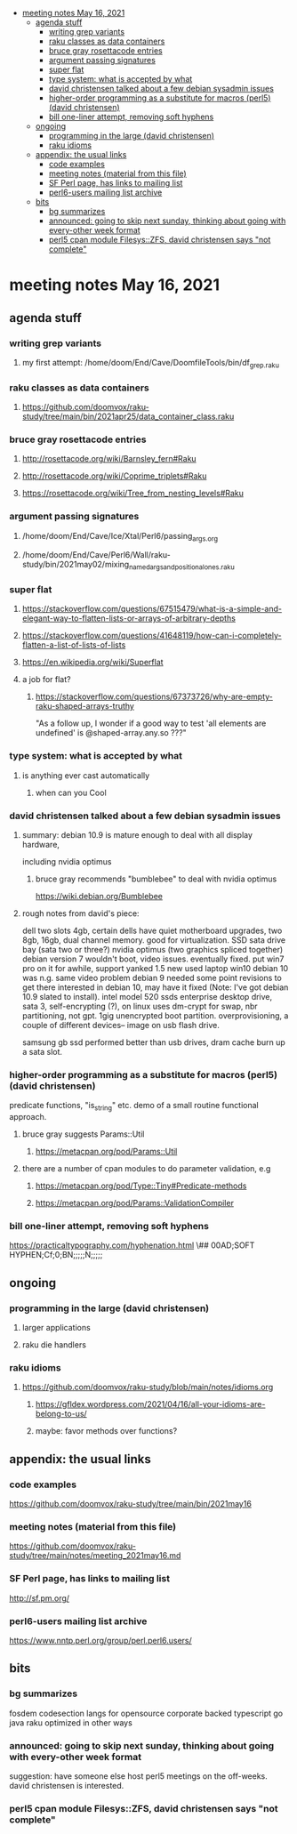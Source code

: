 - [meeting notes May 16, 2021](#orgfba57ee)
  - [agenda stuff](#orgce1d4ec)
    - [writing grep variants](#orgf37a3d7)
    - [raku classes as data containers](#org811c77a)
    - [bruce gray rosettacode entries](#org4776aeb)
    - [argument passing signatures](#org4a0b3ee)
    - [super flat](#org8547457)
    - [type system: what is accepted by what](#org4ec540f)
    - [david christensen talked about a few debian sysadmin issues](#org90f81fb)
    - [higher-order programming as a substitute for macros (perl5)  (david christensen)](#orgd7fab49)
    - [bill one-liner attempt, removing soft hyphens](#orge756b8c)
  - [ongoing](#orgcf07a94)
    - [programming in the large (david christensen)](#org4f31f4e)
    - [raku idioms](#orgf014a89)
  - [appendix: the usual links](#org73e8ad2)
    - [code examples](#orga6bd8da)
    - [meeting notes (material from this file)](#org8e0a95d)
    - [SF Perl page, has links to mailing list](#org1bfac75)
    - [perl6-users mailing list archive](#orgf8f1893)
  - [bits](#org0d63bfc)
    - [bg summarizes](#orgaa23418)
    - [announced: going to skip next sunday, thinking about going with every-other week format](#org2254d69)
    - [perl5 cpan module  Filesys::ZFS, david christensen says "not complete"](#orgfc7be83)


<a id="orgfba57ee"></a>

# meeting notes May 16, 2021


<a id="orgce1d4ec"></a>

## agenda stuff


<a id="orgf37a3d7"></a>

### writing grep variants

1.  my first attempt: /home/doom/End/Cave/DoomfileTools/bin/df<sub>grep.raku</sub>


<a id="org811c77a"></a>

### raku classes as data containers

1.  <https://github.com/doomvox/raku-study/tree/main/bin/2021apr25/data_container_class.raku>


<a id="org4776aeb"></a>

### bruce gray rosettacode entries

1.  <http://rosettacode.org/wiki/Barnsley_fern#Raku>

2.  <http://rosettacode.org/wiki/Coprime_triplets#Raku>

3.  <https://rosettacode.org/wiki/Tree_from_nesting_levels#Raku>


<a id="org4a0b3ee"></a>

### argument passing signatures

1.  /home/doom/End/Cave/Ice/Xtal/Perl6/passing<sub>args.org</sub>

2.  /home/doom/End/Cave/Perl6/Wall/raku-study/bin/2021may02/mixing<sub>named</sub><sub>args</sub><sub>and</sub><sub>positional</sub><sub>ones.raku</sub>


<a id="org8547457"></a>

### super flat

1.  <https://stackoverflow.com/questions/67515479/what-is-a-simple-and-elegant-way-to-flatten-lists-or-arrays-of-arbitrary-depths>

2.  <https://stackoverflow.com/questions/41648119/how-can-i-completely-flatten-a-list-of-lists-of-lists>

3.  <https://en.wikipedia.org/wiki/Superflat>

4.  a job for flat?

    1.  <https://stackoverflow.com/questions/67373726/why-are-empty-raku-shaped-arrays-truthy>
    
        "As a follow up, I wonder if a good way to test 'all elements are undefined' is @shaped-array.any.so ???"


<a id="org4ec540f"></a>

### type system: what is accepted by what

1.  is anything ever cast automatically

    1.  when can you Cool


<a id="org90f81fb"></a>

### david christensen talked about a few debian sysadmin issues

1.  summary: debian 10.9 is mature enough to deal with all display hardware,

    including nvidia optimus
    
    1.  bruce gray recommends "bumblebee" to deal with nvidia optimus
    
        <https://wiki.debian.org/Bumblebee>

2.  rough notes from david's piece:

    dell two slots 4gb, certain dells have quiet motherboard upgrades, two 8gb, 16gb, dual channel memory. good for virtualization. SSD sata drive bay (sata two or three?) nvidia optimus (two graphics spliced together) debian version 7 wouldn't boot, video issues. eventually fixed. put win7 pro on it for awhile, support yanked 1.5 new used laptop win10 debian 10 was n.g. same video problem debian 9 needed some point revisions to get there interested in debian 10, may have it fixed (Note: I've got debian 10.9 slated to install). intel model 520 ssds enterprise desktop drive, sata 3, self-encrypting (?), on linux uses dm-crypt for swap, nbr partitioning, not gpt. 1gig unencrypted boot partition. overprovisioning, a couple of different devices&#x2013; image on usb flash drive.
    
    samsung gb ssd performed better than usb drives, dram cache burn up a sata slot.


<a id="orgd7fab49"></a>

### higher-order programming as a substitute for macros (perl5)  (david christensen)

predicate functions, "is<sub>string</sub>" etc. demo of a small routine functional approach.

1.  bruce gray suggests Params::Util

    1.  <https://metacpan.org/pod/Params::Util>

2.  there are a number of cpan modules to do parameter validation, e.g

    1.  <https://metacpan.org/pod/Type::Tiny#Predicate-methods>
    
    2.  <https://metacpan.org/pod/Params::ValidationCompiler>


<a id="orge756b8c"></a>

### bill one-liner attempt, removing soft hyphens

<https://practicaltypography.com/hyphenation.html> \\## 00AD;SOFT HYPHEN;Cf;0;BN;;;;;N;;;;;


<a id="orgcf07a94"></a>

## ongoing


<a id="org4f31f4e"></a>

### programming in the large (david christensen)

1.  larger applications

2.  raku die handlers


<a id="orgf014a89"></a>

### raku idioms

1.  <https://github.com/doomvox/raku-study/blob/main/notes/idioms.org>

    1.  <https://gfldex.wordpress.com/2021/04/16/all-your-idioms-are-belong-to-us/>
    
    2.  maybe: favor methods over functions?


<a id="org73e8ad2"></a>

## appendix: the usual links


<a id="orga6bd8da"></a>

### code examples

<https://github.com/doomvox/raku-study/tree/main/bin/2021may16>


<a id="org8e0a95d"></a>

### meeting notes (material from this file)

<https://github.com/doomvox/raku-study/tree/main/notes/meeting_2021may16.md>


<a id="org1bfac75"></a>

### SF Perl page, has links to mailing list

<http://sf.pm.org/>


<a id="orgf8f1893"></a>

### perl6-users mailing list archive

<https://www.nntp.perl.org/group/perl.perl6.users/>


<a id="org0d63bfc"></a>

## bits


<a id="orgaa23418"></a>

### bg summarizes

fosdem codesection langs for opensource corporate backed typescript go java raku optimized in other ways


<a id="org2254d69"></a>

### announced: going to skip next sunday, thinking about going with every-other week format

suggestion: have someone else host perl5 meetings on the off-weeks. david christensen is interested.


<a id="orgfc7be83"></a>

### perl5 cpan module  Filesys::ZFS, david christensen says "not complete"
